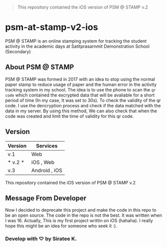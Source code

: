 > This repository contained the iOS version of PSM @ STAMP v.2
# psm-at-stamp-v2-ios
PSM @ STAMP is an online stamping system for tracking the student activity in the academic days at Satitprasarnmit Demonstration School (Secondary)

## About PSM @ STAMP
PSM @ STAMP was formed in 2017 with an idea to stop using the normal paper stamp to reduce usage of paper and the human error in the activity tracking system in my school. The idea is to use the phone to scan the `qr code` which contained the excrypted data that will be avaliable for a short period of time (In my case, It was set to 30s). To check the validity of the qr code. I use the dencryption process and check if the data matched with the data in my server. By using this method, We can also check that when the code was created and limit the time of validity for this qr code. 

## Version
| Version | Services      |
|---------|---------------|
| v.1      | Web           |
| * v.2 *      | iOS , Web     |
| v.3      | Android , iOS |

This repository contained the iOS version of PSM @ STAMP v.2

## Message From Developer
Now I decided to deprecate this project and make the code in this repo to be an open source. The code in the repo is not the best. It was written when I was 16. Actually, This is my first project writtin on iOS (hahaha). I really hope this might be an idea for someone who seek it :).

### Develop with ♡ by Siratee K.

